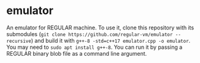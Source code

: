 # emulator

An emulator for REGULAR machine. To use it, clone this repository with its submodules (`git clone https://github.com/regular-vm/emulator --recursive`) and build it with `g++-8 -std=c++17 emulator.cpp -o emulator`. You may need to `sudo apt install g++-8`. You can run it by passing a REGULAR binary blob file as a command line argument.
